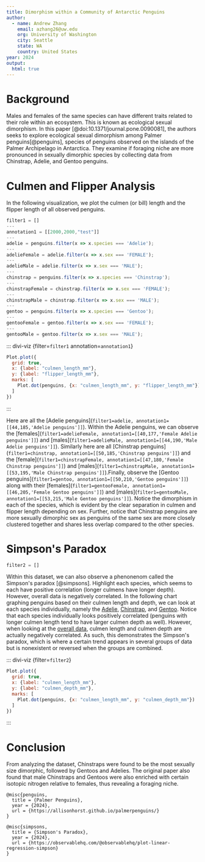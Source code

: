 ```yaml
---
title: Dimorphism within a Community of Antarctic Penguins
author:
  - name: Andrew Zhang
    email: azhang26@uw.edu
    org: University of Washington
    city: Seattle
    state: WA
    country: United States
year: 2024
output:
  html: true
---
```



# Background
Males and females of the same species can have different traits related to their role within an ecosystem. This is known as 
ecological sexual dimorphism. In this paper [@doi:10.1371/journal.pone.0090081], the authors seeks to explore ecological sexual dimorphism among Palmer penguins[@penguins], species of penguins observed on the islands of the Palmer Archipelago in Antarctica.  They examine if foraging niche are more pronounced in sexually dimorphic species by collecting data from Chinstrap, Adelie, and Gentoo penguins.

# Culmen and Flipper Analysis
In the following visualization, we plot the culmen (or bill) length and the flipper length of all observed penguins. 

```js { hide=true }
filter1 = []
---
annotation1 = [[2000,2000,"test"]]
---
adelie = penguins.filter(x => x.species === 'Adelie');
---
adelieFemale = adelie.filter(x => x.sex === 'FEMALE');
---
adelieMale = adelie.filter(x => x.sex === 'MALE');
---
chinstrap = penguins.filter(x => x.species === 'Chinstrap');
---
chinstrapFemale = chinstrap.filter(x => x.sex === 'FEMALE');
---
chinstrapMale = chinstrap.filter(x => x.sex === 'MALE');
---
gentoo = penguins.filter(x => x.species === 'Gentoo');
---
gentooFemale = gentoo.filter(x => x.sex === 'FEMALE');
---
gentooMale = gentoo.filter(x => x.sex === 'MALE');
```

::: divi-viz {filter=`filter1` annotation=`annotation1`}
``` js
Plot.plot({
  grid: true,
  x: {label: "culmen_length_mm"},
  y: {label: "flipper_length_mm"},
  marks: [
    Plot.dot(penguins, {x: "culmen_length_mm", y: "flipper_length_mm"})
  ]
})
```
:::

Here are all the [Adelie penguins](`filter1=adelie, annotation1=[[44,185,'Adelie penguins']]`). Within the Adelie penguins, we can observe the [females](`filter1=adelieFemale, annotation1=[[40,177,'Female Adelie penguins']]`) and [males](`filter1=adelieMale, annotation1=[[44,190,'Male Adelie penguins']]`). Similarly here are all [Chinstrap penguins](`filter1=chinstrap, annotation1=[[50,185,'Chinstrap penguins']]`) and the [female](`filter1=chinstrapFemale, annotation1=[[47,180,'Female Chinstrap penguins']]`) and [males](`filter1=chinstrapMale, annotation1=[[53,195,'Male Chinstrap penguins']]`).Finally, observe the [Gentoo penguins](`filter1=gentoo, annotation1=[[50,210,'Gentoo penguins']]`) along with their [females](`filter1=gentooFemale, annotation1=[[46,205,'Female Gentoo penguins']]`) and [males](`filter1=gentooMale, annotation1=[[53,215,'Male Gentoo penguins']]`). Notice the dimorphism in each of the species, which is evident by the clear separation in culmen and flipper length depending on sex. Further, notice that Chinstrap penguins are more sexually dimorphic sex as penguins of the same sex are more closely clustered together and shares less overlap compared to the other species.

# Simpson's Paradox

``` js {hide=true}
filter2 = []
```
Within this dataset, we can also observe a phenonenom called the Simpson's paradox [@simpsons].
Highlight each species, which seems to each have positive correlation (longer culmens have longer depth). 
However, overall data is negatively correlated. 
In the following chart graphing penguins based on their culmen length and depth, we can look at each species individually, namely the [Adelie](`filter2=adelie`), [Chinstrap](`filter2=chinstrap`), and [Gentoo](`filter2=gentoo`). Notice that each species individually looks positively correlated (penguins with longer culmen length tend to have larger culmen depth as well). However, when looking at the [overall data](`filter2=[]`), culmen length and culmen depth are actually negatively correlated. As such, this demonstrates the Simpson's paradox, which is where a certain trend appears in several groups of data but is nonexistent or reversed when the groups are combined. 

::: divi-viz {filter=`filter2`}
``` js
Plot.plot({
  grid: true,
  x: {label: "culmen_length_mm"},
  y: {label: "culmen_depth_mm"},
  marks: [
    Plot.dot(penguins, {x: "culmen_length_mm", y: "culmen_depth_mm"})
  ]
})
```
:::

# Conclusion

From analyzing the dataset, Chinstraps were found to be the most sexually size dimorphic, followed by Gentoos and Adelies. The original paper also found that male Chinstraps and Gentoos were also enriched with certain isotopic nitrogen relative to females, thus revealing a foraging niche. 

~~~ bibliography
@misc{penguins,
  title = {Palmer Penguins},
  year = {2024},
  url = {https://allisonhorst.github.io/palmerpenguins/}
}

@misc{simpsons,
  title = {Simpson's Paradox},
  year = {2024},
  url = {https://observablehq.com/@observablehq/plot-linear-regression-simpson}
}
~~~